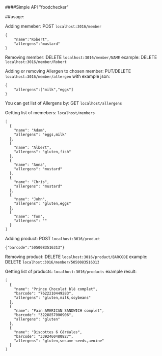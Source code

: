 ####Simple API "foodchecker"

##usage:

Adding memeber:
POST `localhost:3016/member`

```
{
    "name":"Robert",
    "allergens":"mustard"
}
```

Removing member:
DELETE `localhost:3016/member/NAME`
example:
DELETE `localhost:3016/member/Robert`

Adding or removing Allergen to chosen member:
PUT/DELETE `localhost:3016/member/allergen`
with example json:
```
{
    "allergens":["milk","eggs"]
}
```

You can get list of Allergens by:
GET `localhost/allergens`

Getting list of memebers:
`localhost/members`
```
[
  {
    "name": "Adam",
    "allergens": "eggs,milk"
  },
  {
    "name": "Albert",
    "allergens": "gluten,fish"
  },
  {
    "name": "Anna",
    "allergens": "mustard"
  },
  {
    "name": "Chris",
    "allergens": "mustard"
  },
  {
    "name": "John",
    "allergens": "gluten,eggs"
  },
  {
    "name": "Tom",
    "allergens": ""
  }
]
```

Adding product:
POST `localhost:3016/product`

```
{"barcode":"5050083516313"}
```

Removing product:
DELETE `localhost:3016/product/BARCODE`
example:
DELETE `localhost:3016/member/5050083516313`

Getting list of products:
`localhost:3016/products`
example result:
```
[
  {
    "name": "Prince Chocolat blé complet",
    "barcode": "7622210449283",
    "allergens": "gluten,milk,soybeans"
  },
  {
    "name": "Pain AMERICAN SANDWICH complet",
    "barcode": "3228857000906",
    "allergens": "gluten"
  },
  {
    "name": "Biscottes 6 Céréales",
    "barcode": "3392460480827",
    "allergens": "gluten,sesame-seeds,avoine"
  }
]
```


